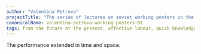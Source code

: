 ```yaml
---
author: "Valentina Petrova"
projectTitle: "The series of lectures on soviet working posters in the era of late capitalism"
canonicalName: valentina-petrova-working-posters-01
tags: from the future at the present, affective labour, quick knowledge, extractive capitalism, collection, production drama, national academy of sciences as witch, speculative synthesis
---
```

 The performance extended in time and space.

